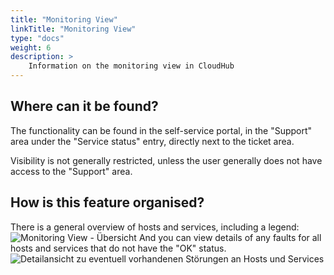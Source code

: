 ```yaml
---
title: "Monitoring View"
linkTitle: "Monitoring View"
type: "docs"
weight: 6
description: >
    Information on the monitoring view in CloudHub
---
```


## Where can it be found?

The functionality can be found in the self-service portal, in the "Support" area under the "Service status" entry, directly next to the ticket area.

Visibility is not generally restricted, unless the user generally does not have access to the "Support" area.

## How is this feature organised?

There is a general overview of hosts and services, including a legend:
![Monitoring View - Übersicht](../img/monitoring-view/overview.png)
And you can view details of any faults for all hosts and services that do not have the "OK" status.
![Detailansicht zu eventuell vorhandenen Störungen an Hosts und Services](../img/monitoring-view/detailed-view.png)
